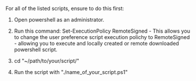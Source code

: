 For all of the listed scripts, ensure to do this first:

1) Open powershell as an administrator.

2) Run this command: Set-ExecutionPolicy RemoteSigned - This allows you to change the user preference script execution polichy to RemoteSigned - allowing you to execute and locally created or remote downloaded powershell script.

3) cd "~/path/to/your/script/"

4) Run the script with "./name_of_your_script.ps1"